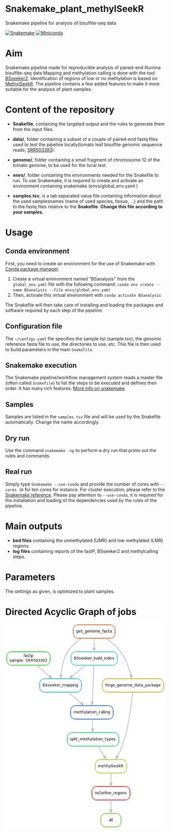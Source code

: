 # Snakemake_plant_methylSeekR
Snakemake pipeline for analysis of bisulfite-seq data

[![Snakemake](https://img.shields.io/badge/snakemake-≥5.2.0-brightgreen.svg)](https://snakemake.bitbucket.io)
[![Miniconda](https://img.shields.io/badge/miniconda-blue.svg)](https://conda.io/miniconda)


# Aim

Snakemake pipeline made for reproducible analysis of paired-end Illumina bisulfite-seq data
Mapping and methylation calling is done with the tool [BSseeker2](https://guoweilong.github.io/BS_Seeker2/index.html).
Identification of regions of low or no methylation is based on [MethylSeekR](https://bioconductor.org/packages/release/bioc/html/MethylSeekR.html). The pipeline contains a few added features to make it more suitable for the analysis of plant samples.





# Content of the repository

- **Snakefile**, containing the targeted output and the rules to generate them from the input files.

- **data/**, folder containing a subset of a couple of paired-end fastq files used to test the pipeline locally(tomato leaf bisulfite genomic sequence reads; [SRR503393](https://www.ncbi.nlm.nih.gov/sra/?term=SRR503393)).

- **genome/**, folder containing a small fragment of chromosome 12 of the tomato genome, to be used for the local test.

- **envs/**, folder containing the environments needed for the Snakefile to run. To use Snakemake, it is required to create and activate an environment containing snakemake (envs/global_env.yaml )

- **samples.tsv**, is a tab separated value file containing information about the used samplesnames (name of used species, tissue, ...) and the path to the fastq files relative to the **Snakefile**. **Change this file according to your samples.**


# Usage

## Conda environment

First, you need to create an environment for the use of Snakemake with [Conda package manager](https://conda.io/docs/using/envs.html).
1. Create a virtual environment named "BSanalysis" from the `global_env.yaml` file with the following command: `conda env create --name BSanalysis --file envs/global_env.yaml`
2. Then, activate this virtual environment with `conda activate BSanalysis`

The Snakefile will then take care of installing and loading the packages and software required by each step of the pipeline.

## Configuration file
The `~/configs.yaml` file specifies the sample list (sample.tsv), the genomic reference fasta file to use, the directories to use, etc. This file is then used to build parameters in the main `Snakefile`.

## Snakemake execution
The Snakemake pipeline/workflow management system reads a master file (often called `Snakefile`) to list the steps to be executed and defines their order.
It has many rich features. [More info on snakemake](https://snakemake.readthedocs.io/en/stable/).

## Samples
Samples are listed in the `samples.tsv` file and will be used by the Snakefile automatically. Change the name accordingly.

## Dry run
Use the command `snakemake -np` to perform a dry run that prints out the rules and commands.

## Real run
Simply type `Snakemake --use-conda` and provide the number of cores with `--cores 10` for ten cores for instance.
For cluster execution, please refer to the [Snakemake reference](https://snakemake.readthedocs.io/en/stable/executable.html#cluster-execution).
Please pay attention to `--use-conda`, it is required for the installation and loading of the dependencies used by the rules of the pipeline.

# Main outputs
- **bed files** containing the unmethylated (UMR) and low methylated (LMR) regions.
- **log files** containing reports of the fastP, BSseeker2 and methylcalling steps.

# Parameters

The settings as given, is optimized to plant samples.


# Directed Acyclic Graph of jobs
![dag](./dag.png)
